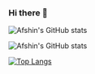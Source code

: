 ### Hi there 👋

![Afshin's GitHub stats](https://github-readme-stats.vercel.app/api?username=AfshinPardeyaghoot&show_icons=true&theme=onedark)


![Afshin's GitHub stats](https://github-readme-stats.vercel.app/api?username=AfshinPardeyaghoot&show_icons=true&bg_color=00000000)

[![Top Langs](https://github-readme-stats.vercel.app/api/top-langs/?username=AfshinPardeyaghoot&exclude_repo=github-readme-stats,anuraghazra.github.io)](https://github.com/anuraghazra/github-readme-stats)
